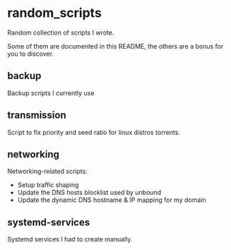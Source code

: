 # random_scripts

Random collection of scripts I wrote.

Some of them are documented in this README, the others are a bonus for you to
discover.

## backup

Backup scripts I currently use

## transmission

Script to fix priority and seed ratio for linux distros torrents.

## networking

Networking-related scripts:

 * Setup traffic shaping
 * Update the DNS hosts blocklist used by unbound
 * Update the dynamic DNS hostname & IP mapping for my domain

## systemd-services

Systemd services I had to create manually.

